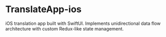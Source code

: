 # TranslateApp-ios
iOS translation app built with SwiftUI. Implements unidirectional data flow architecture with custom Redux-like state management.
